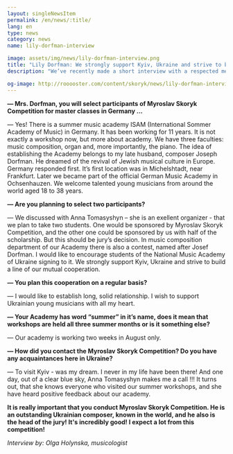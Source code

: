 ```yaml
---
layout: singleNewsItem
permalink: /en/news/:title/
lang: en
type: news
category: news
name: lily-dorfman-interview

image: assets/img/news/lily-dorfman-interview.png
title: "Lily Dorfman: We strongly support Kyiv, Ukraine and strive to build a line of our mutual cooperation"
description: "We’ve recently made a short interview with a respected member of the jury, the famous pianist and pedagogue, Mrs. Lily Dorfman (Israel)"

og-image: http://rooooster.com/content/skoryk/news/lily-dorfman-interview.jpg
---
```


**— Mrs. Dorfman, you will select participants of Myroslav Skoryk Competition for master classes in Germany ...**

— Yes!  There is a summer music academy ISAM (International Sommer Academy of Music) in Germany. It has been working for 11 years. It is not exactly a workshop now, but more about academy. We have three faculties: music composition, organ and, more importantly, the piano.
The idea of ​​establishing the Academy belongs to my late husband, composer Joseph Dorfman. He dreamed of the revival of Jewish musical culture in Europe. Germany responded first. It’s first location was in Miсhelshtadt, near Frankfurt. Later we became part of the official German Music Academy in Ochsenhauzen.
We welcome talented young musicians from around the world aged 18 to 38 years.

**— Are you planning to select two participants?**

— We discussed with Anna Tomasyshyn – she is an exellent organizer - that we plan to take two students. One would be sponsored by Myroslav Skoryk Competition, and the other one could be sponsored by us with half of the scholarship. But this should be jury’s decision.
In music composition department of our Academy there is also a contest, named after Josef Dorfman. I would like to encourage students of the National Music Academy of Ukraine signing to it.
We strongly support Kyiv, Ukraine and strive to build a line of our mutual cooperation.

**— You plan this cooperation on a regular basis?**

— I would like to establish long, solid relationship. I wish to support Ukrainian young musicians with all my heart.

**— Your Academy has word “summer” in it’s name, does it mean that workshops are held all three summer months or is it something else?**

— Our academy is working two weeks in August only.

**— How did you contact the Myroslav Skoryk Competition? Do you have any acquaintances here in Ukraine?**

— To visit Kyiv - was my dream. I never in my life have been there! And one day, out of a clear blue sky, Anna Tomasyshyn makes me a call !!! It turns out, that she knows everyone who visited our summer workshops, and she have heard positive feedback about our academy.

**It is really important that you conduct Myroslav Skoryk Competition. He is an outstanding Ukrainian composer, known in the world, and he also is the head of the jury! It's incredibly good! I expect a lot from this competition!**

_Interview by: Olga Holynska, musicologist_
